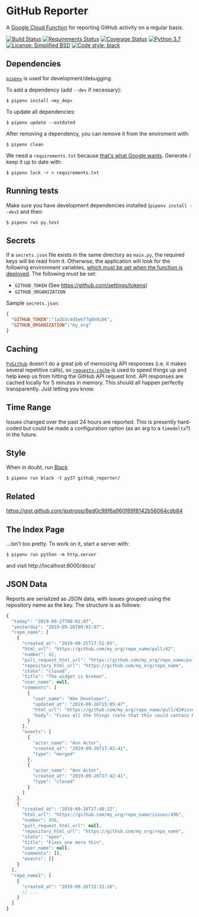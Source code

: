 # GitHub Reporter

A [Google Cloud Function](https://cloud.google.com/functions/) for reporting GitHub activity on a regular basis.

[![Build Status](https://travis-ci.org/jpstroop/issue-reporter.svg?branch=master)](https://travis-ci.org/jpstroop/issue-reporter)
[![Requirements Status](https://requires.io/github/jpstroop/issue-reporter/requirements.svg?branch=master)](https://requires.io/github/jpstroop/issue-reporter/requirements/?branch=master)
[![Coverage Status](https://coveralls.io/repos/github/jpstroop/issue-reporter/badge.svg?branch=master)](https://coveralls.io/github/jpstroop/issue-reporter?branch=master)
[![Python 3.7](https://img.shields.io/badge/python-3.7-yellow.svg)](https://img.shields.io/badge/python-3.7-yellow.svg)
[![License: Simplified BSD](https://img.shields.io/badge/license-Simplified%20BSD-blue.svg)](https://github.com/jpstroop/issue-reporter/blob/master/LICENSE)
[![Code style: black](https://img.shields.io/badge/code%20style-black-000000.svg)](https://github.com/ambv/black)


## Dependencies

[`pipenv`](https://github.com/pypa/pipenv) is used for development/debugging.

To add a dependency (add `--dev` if necessary):
```
$ pipenv install <my_dep>
```
To update all dependencies:
```
$ pipenv update --outdated
```
After removing a dependency, you can remove it from the enviroment with:
```
$ pipenv clean
```
We need a `requirements.txt` because [that's what Google wants](https://cloud.google.com/functions/docs/writing/specifying-dependencies-python). Generate / keep it up to date with:
```
$ pipenv lock -r > requirements.txt
```

## Running tests

Make sure you have development dependencies installed (`pipenv install --dev`) and then:
```
$ pipenv run py.test
```

## Secrets

If a `secrets.json` file exists in the same directory as `main.py`, the required keys will be read from it. Otherwise, the application will look for the following environment variables, [which must be set when the function is deployed](https://cloud.google.com/functions/docs/env-var). The following must be set:

 * `GITHUB_TOKEN` (See https://github.com/settings/tokens)
 * `GITHUB_ORGANIZATION`

Sample `secrets.json`:

```json
{
  "GITHUB_TOKEN":"1a2b3c4d5e6f7g8h9i0k",
  "GITHUB_ORGANIZATION":"my_org"
}
```

## Caching

[`PyGithub`](https://github.com/PyGithub/PyGithub) doesn't do a great job of memoizing API responses (i.e. it makes several repetitive calls), so [`requests-cache`](https://github.com/reclosedev/requests-cache) is used to speed things up and help keep us from hitting the GitHub API request limit. API responses are cached locally for 5 minutes in memory. This should all happen perfectly transparently. Just letting you know.

## Time Range

Issues changed over the past 24 hours are reported. This is presently hard-coded but could be made a configuration option (as an arg to a `timedelta`?) in the future.

## Style

When in doubt, run [Black](https://black.readthedocs.io/en/stable/index.html)

```
$ pipenv run black -t py37 github_reporter/
```

## Related

https://gist.github.com/jpstroop/6ed0c98f6a960f69f8142b56064cdb84

## The Index Page

...isn't too pretty. To work on it, start a server with:

```
$ pipenv run python -m http.server
```
and visit http://localhost:8000/docs/

## JSON Data

Reports are serialized as JSON data, with issues grouped using the repository name as the key. The structure is as follows:

```javascript
{
  "today": "2019-09-27T00:01:07",
  "yesterday": "2019-09-26T00:01:07",
  "repo_name": [
    {
      "created_at": "2019-09-25T17:51:05",
      "html_url": "https://github.com/my_org/repo_name/pull/42",
      "number": 42,
      "pull_request_html_url": "https://github.com/my_org/repo_name/pull/42",
      "repository_html_url": "https://github.com/my_org/repo_name",
      "state": "closed",
      "title": "The widget is broken",
      "user_name": null,
      "comments": [
        {
          "user_name": "Abe Developer",
          "updated_at": "2019-09-26T15:05:47",
          "html_url": "https://github.com/my_org/repo_name/pull/42#issuecomment-535137315",
          "body": "Fixes all the things (note that this could contain Markdown)"
        }
      ],
      "events": [
        {
          "actor_name": "Ann Actor",
          "created_at": "2019-09-26T17:42:41",
          "type": "merged"
        },
        {
          "actor_name": "Ann Actor",
          "created_at": "2019-09-26T17:42:41",
          "type": "closed"
        }
      ]
    },
    {
      "created_at": "2019-09-26T17:48:22",
      "html_url": "https://github.com/my_org/repo_name/issues/496",
      "number": 496,
      "pull_request_html_url": null,
      "repository_html_url": "https://github.com/my_org/repo_name",
      "state": "open",
      "title": "Fixes one more thin",
      "user_name": null,
      "comments": [],
      "events": []
    }
  ],
  "repo_name1": [
    {
      "created_at": "2019-09-26T15:31:16",
      // ...
    }
  ]
}
```
